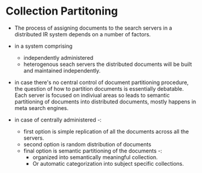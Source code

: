 # Collection Partitoning 

- The process of assigning documents to the search servers in a distributed IR system depends on a number of factors.

- in a system comprising 
    - independently administered
    - heterogenous seach servers
the distributed documents will be built and maintained independently.

- in case there's no central control of document partitioning procedure, the question of how to partition documents is essentially debatable. Each server is focused on indiviual areas so leads to semantic partitioning of documents into distributed documents, mostly happens in meta search engines.

- in case of centrally administered -:
    - first option is simple replication of all the documents across all the servers.
    - second option is random distribution of documents
    - final option is semantic partitioning of the documents -:
        - organized into semantically meaningful collection.
        - Or automatic categorization into subject specific collections.
